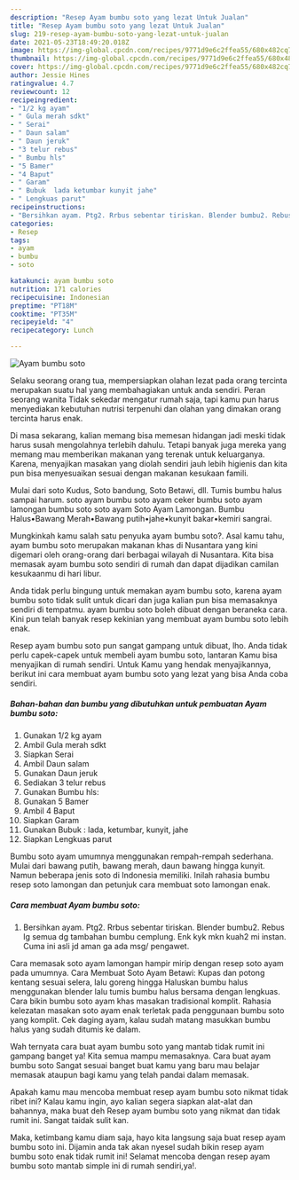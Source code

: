 ```yaml
---
description: "Resep Ayam bumbu soto yang lezat Untuk Jualan"
title: "Resep Ayam bumbu soto yang lezat Untuk Jualan"
slug: 219-resep-ayam-bumbu-soto-yang-lezat-untuk-jualan
date: 2021-05-23T18:49:20.018Z
image: https://img-global.cpcdn.com/recipes/9771d9e6c2ffea55/680x482cq70/ayam-bumbu-soto-foto-resep-utama.jpg
thumbnail: https://img-global.cpcdn.com/recipes/9771d9e6c2ffea55/680x482cq70/ayam-bumbu-soto-foto-resep-utama.jpg
cover: https://img-global.cpcdn.com/recipes/9771d9e6c2ffea55/680x482cq70/ayam-bumbu-soto-foto-resep-utama.jpg
author: Jessie Hines
ratingvalue: 4.7
reviewcount: 12
recipeingredient:
- "1/2 kg ayam"
- " Gula merah sdkt"
- " Serai"
- " Daun salam"
- " Daun jeruk"
- "3 telur rebus"
- " Bumbu hls"
- "5 Bamer"
- "4 Baput"
- " Garam"
- " Bubuk  lada ketumbar kunyit jahe"
- " Lengkuas parut"
recipeinstructions:
- "Bersihkan ayam. Ptg2. Rrbus sebentar tiriskan. Blender bumbu2. Rebus lg semua dg tambahan bumbu cemplung. Enk kyk mkn kuah2 mi instan. Cuma ini asli jd aman ga ada msg/ pengawet."
categories:
- Resep
tags:
- ayam
- bumbu
- soto

katakunci: ayam bumbu soto 
nutrition: 171 calories
recipecuisine: Indonesian
preptime: "PT18M"
cooktime: "PT35M"
recipeyield: "4"
recipecategory: Lunch

---
```



![Ayam bumbu soto](https://img-global.cpcdn.com/recipes/9771d9e6c2ffea55/680x482cq70/ayam-bumbu-soto-foto-resep-utama.jpg)

Selaku seorang orang tua, mempersiapkan olahan lezat pada orang tercinta merupakan suatu hal yang membahagiakan untuk anda sendiri. Peran seorang  wanita Tidak sekedar mengatur rumah saja, tapi kamu pun harus menyediakan kebutuhan nutrisi terpenuhi dan olahan yang dimakan orang tercinta harus enak.

Di masa  sekarang, kalian memang bisa memesan hidangan jadi meski tidak harus susah mengolahnya terlebih dahulu. Tetapi banyak juga mereka yang memang mau memberikan makanan yang terenak untuk keluarganya. Karena, menyajikan masakan yang diolah sendiri jauh lebih higienis dan kita pun bisa menyesuaikan sesuai dengan makanan kesukaan famili. 

Mulai dari soto Kudus, Soto bandung, Soto Betawi, dll. Tumis bumbu halus sampai harum. soto ayam bumbu soto ayam ceker bumbu soto ayam lamongan bumbu soto soto ayam Soto Ayam Lamongan. Bumbu Halus•Bawang Merah•Bawang putih•jahe•kunyit bakar•kemiri sangrai.

Mungkinkah kamu salah satu penyuka ayam bumbu soto?. Asal kamu tahu, ayam bumbu soto merupakan makanan khas di Nusantara yang kini digemari oleh orang-orang dari berbagai wilayah di Nusantara. Kita bisa memasak ayam bumbu soto sendiri di rumah dan dapat dijadikan camilan kesukaanmu di hari libur.

Anda tidak perlu bingung untuk memakan ayam bumbu soto, karena ayam bumbu soto tidak sulit untuk dicari dan juga kalian pun bisa memasaknya sendiri di tempatmu. ayam bumbu soto boleh dibuat dengan beraneka cara. Kini pun telah banyak resep kekinian yang membuat ayam bumbu soto lebih enak.

Resep ayam bumbu soto pun sangat gampang untuk dibuat, lho. Anda tidak perlu capek-capek untuk membeli ayam bumbu soto, lantaran Kamu bisa menyajikan di rumah sendiri. Untuk Kamu yang hendak menyajikannya, berikut ini cara membuat ayam bumbu soto yang lezat yang bisa Anda coba sendiri.

<!--inarticleads1-->

##### Bahan-bahan dan bumbu yang dibutuhkan untuk pembuatan Ayam bumbu soto:

1. Gunakan 1/2 kg ayam
1. Ambil  Gula merah sdkt
1. Siapkan  Serai
1. Ambil  Daun salam
1. Gunakan  Daun jeruk
1. Sediakan 3 telur rebus
1. Gunakan  Bumbu hls:
1. Gunakan 5 Bamer
1. Ambil 4 Baput
1. Siapkan  Garam
1. Gunakan  Bubuk : lada, ketumbar, kunyit, jahe
1. Siapkan  Lengkuas parut


Bumbu soto ayam umumnya menggunakan rempah-rempah sederhana. Mulai dari bawang putih, bawang merah, daun bawang hingga kunyit. Namun beberapa jenis soto di Indonesia memiliki. Inilah rahasia bumbu resep soto lamongan dan petunjuk cara membuat soto lamongan enak. 

<!--inarticleads2-->

##### Cara membuat Ayam bumbu soto:

1. Bersihkan ayam. Ptg2. Rrbus sebentar tiriskan. Blender bumbu2. Rebus lg semua dg tambahan bumbu cemplung. Enk kyk mkn kuah2 mi instan. Cuma ini asli jd aman ga ada msg/ pengawet.


Cara memasak soto ayam lamongan hampir mirip dengan resep soto ayam pada umumnya. Cara Membuat Soto Ayam Betawi: Kupas dan potong kentang sesuai selera, lalu goreng hingga Haluskan bumbu halus menggunakan blender lalu tumis bumbu halus bersama dengan lengkuas. Cara bikin bumbu soto ayam khas masakan tradisional komplit. Rahasia kelezatan masakan soto ayam enak terletak pada penggunaan bumbu soto yang komplit. Cek daging ayam, kalau sudah matang masukkan bumbu halus yang sudah ditumis ke dalam. 

Wah ternyata cara buat ayam bumbu soto yang mantab tidak rumit ini gampang banget ya! Kita semua mampu memasaknya. Cara buat ayam bumbu soto Sangat sesuai banget buat kamu yang baru mau belajar memasak ataupun bagi kamu yang telah pandai dalam memasak.

Apakah kamu mau mencoba membuat resep ayam bumbu soto nikmat tidak ribet ini? Kalau kamu ingin, ayo kalian segera siapkan alat-alat dan bahannya, maka buat deh Resep ayam bumbu soto yang nikmat dan tidak rumit ini. Sangat taidak sulit kan. 

Maka, ketimbang kamu diam saja, hayo kita langsung saja buat resep ayam bumbu soto ini. Dijamin anda tak akan nyesel sudah bikin resep ayam bumbu soto enak tidak rumit ini! Selamat mencoba dengan resep ayam bumbu soto mantab simple ini di rumah sendiri,ya!.

